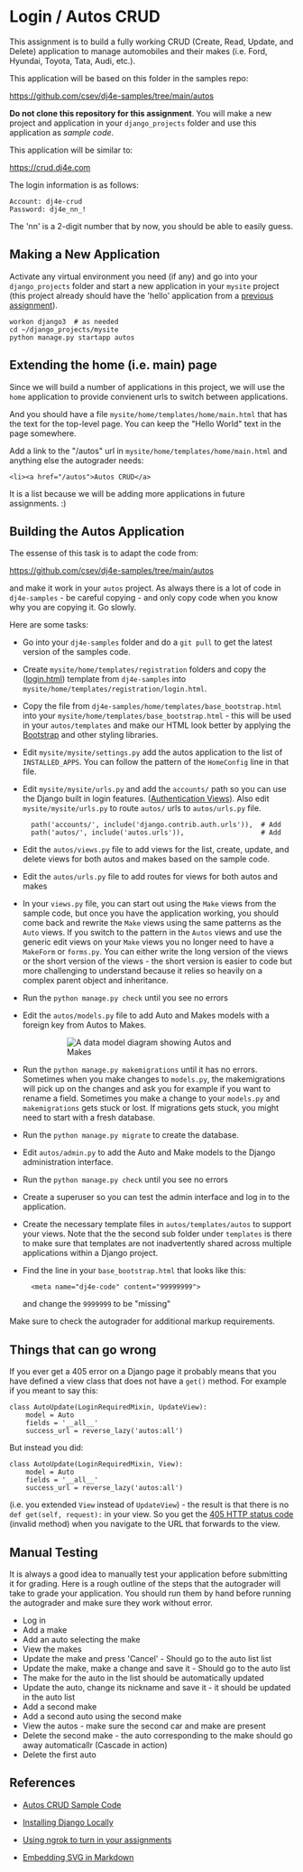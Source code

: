 Login / Autos CRUD
==================

This assignment is to build a fully working CRUD (Create, Read, Update, and Delete)
application to manage automobiles and their makes (i.e. Ford, Hyundai, Toyota,
Tata, Audi, etc.).

This application will be based on this folder in the samples repo:

https://github.com/csev/dj4e-samples/tree/main/autos

**Do not clone this repository for this assignment**.  You will make a new
project and application in your `django_projects` folder and use this application
as *sample code*.

This application will be similar to:

https://crud.dj4e.com

The login information is as follows:

    Account: dj4e-crud
    Password: dj4e_nn_!

The 'nn' is a 2-digit number that by now, you should be able to easily guess.

Making a New Application
------------------------

Activate any virtual environment you need (if any) and go into your `django_projects` folder
and start a new application in your `mysite` project (this project already should have the 'hello'
application from a
<a href="dj4e_hello.md">previous assignment</a>).

    workon django3  # as needed
    cd ~/django_projects/mysite
    python manage.py startapp autos

Extending the home (i.e. main) page
-----------------------------------

Since we will build a number of applications in this project, we will use the `home`
application to provide convienent urls to switch between applications.

And you should have a file `mysite/home/templates/home/main.html` that has the text for the top-level page.
You can keep the "Hello World" text in the page somewhere.

Add a link to the "/autos" url in `mysite/home/templates/home/main.html` and anything else the autograder needs:

    <li><a href="/autos">Autos CRUD</a>

It is a list because we will be adding more applications in future assignments. :)

Building the Autos Application
------------------------------

The essense of this task is to adapt the code from:

https://github.com/csev/dj4e-samples/tree/main/autos

and make it work in your `autos` project.  As always there is a lot of code in `dj4e-samples` - be careful
copying - and only copy code when you know why you are copying it.  Go slowly.

Here are some tasks:

* Go into your `dj4e-samples` folder and do a `git pull` to get the latest version of the samples code.

* Create `mysite/home/templates/registration` folders and copy the
(<a href="https://github.com/csev/dj4e-samples/blob/main/home/templates/registration/login.html" target="_blank">login.html</a>) template from `dj4e-samples` into `mysite/home/templates/registration/login.html`.

* Copy the file from `dj4e-samples/home/templates/base_bootstrap.html` into
your `mysite/home/templates/base_bootstrap.html` - this will be used in your `autos/templates` and make our HTML look
better by applying the <a href="https://getbootstrap.com/docs/4.0/" target="_blank">Bootstrap</a>
and other styling libraries.

* Edit `mysite/mysite/settings.py` add the autos application to the list of `INSTALLED_APPS`.
You can follow the pattern of the `HomeConfig` line in that file.

* Edit `mysite/mysite/urls.py` and
add the `accounts/` path so you can use the Django built in login features.
(<a href="https://docs.djangoproject.com/en/4.0/topics/auth/default/#module-django.contrib.auth.views" target="_blank">Authentication Views</a>).
Also edit `mysite/mysite/urls.py` to route `autos/` urls to `autos/urls.py` file.

        path('accounts/', include('django.contrib.auth.urls')),  # Add
        path('autos/', include('autos.urls')),                   # Add

* Edit the `autos/views.py` file to add views for the list, create, update, and delete views for both autos and makes based on the sample code.

* Edit the `autos/urls.py` file to add routes for views for both autos and makes

* In your `views.py` file, you can start out using the `Make` views from the sample code, but once you
have the application working, you should come back and rewrite the `Make` views using the same patterns as the `Auto` views.
If you switch to the pattern in the `Autos` views and use the generic edit views on your `Make` views you no longer need to
have a `MakeForm` or `forms.py`.   You can either write the long version of the views or the short version of the views - the
short version is easier to code but more challenging to understand because it relies so heavily on a complex parent object
and inheritance.

* Run the `python manage.py check` until you see no errors

* Edit the `autos/models.py` file to add Auto and Makes models with a foreign
key from Autos to Makes.

<img src="svg/auto_model.svg" alt="A data model diagram showing Autos and Makes" style="display: block; margin-left: auto; margin-right: auto;align: center; max-width: 300px;">

* Run the `python manage.py makemigrations` until it has no errors.  Sometimes
when you make changes to `models.py`, the makemigrations will pick
up on the changes and ask you for example if you want to rename a field.
Sometimes you make a change to your `models.py` and `makemigrations`
gets stuck or lost.  If migrations gets stuck, you might need to start
with a fresh database.

* Run the `python manage.py migrate` to create the database.

* Edit `autos/admin.py` to add the Auto and Make models to the Django administration interface.

* Run the `python manage.py check` until you see no errors

* Create a superuser so you can test the admin interface
and log in to the application.

* Create the necessary template files in `autos/templates/autos` to support your views.
Note that the the second sub folder under `templates` is there to
make sure that templates are not inadvertently shared across multiple applications within a Django project.

* Find the line in your `base_bootstrap.html` that looks like this:

        <meta name="dj4e-code" content="99999999">

   and change the `9999999`  to be "<span id="dj4e-code">missing</span>"

Make sure to check the autograder for additional markup requirements.

Things that can go wrong
------------------------

If you ever get a 405 error on a Django page it probably means that you
have defined a view class that does not have a `get()` method.
For example if you meant to say this:

    class AutoUpdate(LoginRequiredMixin, UpdateView):
        model = Auto
        fields = '__all__'
        success_url = reverse_lazy('autos:all')

But instead you did:

    class AutoUpdate(LoginRequiredMixin, View):
        model = Auto
        fields = '__all__'
        success_url = reverse_lazy('autos:all')

(i.e. you extended `View` instead of `UpdateView`) - the result is that there
is no `def get(self, request):` in your view.
So you get the
<a href="https://en.wikipedia.org/wiki/List_of_HTTP_status_codes#4xx_Client_errors" target="_blank">405 HTTP status code</a> (invalid method)
when you navigate to the URL that forwards to the view.

Manual Testing
--------------

It is always a good idea to manually test your application before submitting it for grading.  Here
is a rough outline of the steps that the autograder will take to grade your application.  You should
run them by hand before running the autograder and make sure they work without error.

* Log in
* Add a make
* Add an auto selecting the make
* View the makes
* Update the make and press 'Cancel' -  Should go to the auto list list
* Update the make, make a change and save it - Should go to the auto list
* The make for the auto in the list should be automatically updated
* Update the auto, change its nickname and save it - it should be updated in the auto list
* Add a second make
* Add a second auto using the second make
* View the autos - make sure the second car and make are present
* Delete the second make - the auto corresponding to the make should go away automaticallr (Cascade in action)
* Delete the first auto

References
----------

* <a href="https://github.com/csev/dj4e-samples/tree/main/autos" target="_blank">Autos CRUD Sample Code</a>

* <a href="dj4e_install.md" target="_blank">Installing Django Locally</a>

* <a href="../ngrok" target="_blank">Using ngrok to turn in your assignments</a>

* <a href="https://stackoverflow.com/questions/13808020/include-an-svg-hosted-on-github-in-markdown" target="_blank">Embedding SVG in Markdown</a>

<script>
var d= new Date();
var code = "42"+((Math.floor(d.getTime()/1234567)*123456)+42)
document.getElementById("dj4e-code").innerHTML = code;
</script>

